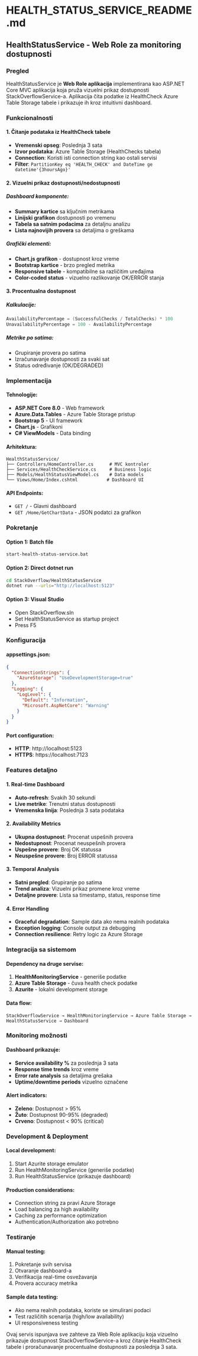 # HEALTH_STATUS_SERVICE_README.md

## HealthStatusService - Web Role za monitoring dostupnosti

### Pregled
HealthStatusService je **Web Role aplikacija** implementirana kao ASP.NET Core MVC aplikacija koja pruža vizuelni prikaz dostupnosti StackOverflowService-a. Aplikacija čita podatke iz HealthCheck Azure Table Storage tabele i prikazuje ih kroz intuitivni dashboard.

### Funkcionalnosti

#### 1. Čitanje podataka iz HealthCheck tabele
- **Vremenski opseg**: Poslednja 3 sata
- **Izvor podataka**: Azure Table Storage (HealthChecks tabela)
- **Connection**: Koristi isti connection string kao ostali servisi
- **Filter**: `PartitionKey eq 'HEALTH_CHECK' and DateTime ge datetime'{3hoursAgo}'`

#### 2. Vizuelni prikaz dostupnosti/nedostupnosti

##### Dashboard komponente:
- **Summary kartice** sa ključnim metrikama
- **Linijski grafikon** dostupnosti po vremenu 
- **Tabela sa satnim podacima** za detaljnu analizu
- **Lista najnovijih provera** sa detaljima o greškama

##### Grafički elementi:
- **Chart.js grafikon** - dostupnost kroz vreme
- **Bootstrap kartice** - brzo pregled metrika
- **Responsive tabele** - kompatibilne sa različitim uređajima
- **Color-coded status** - vizuelno razlikovanje OK/ERROR stanja

#### 3. Procentualna dostupnost

##### Kalkulacije:
```csharp
AvailabilityPercentage = (SuccessfulChecks / TotalChecks) * 100
UnavailabilityPercentage = 100 - AvailabilityPercentage
```

##### Metrike po satima:
- Grupiranje provera po satima
- Izračunavanje dostupnosti za svaki sat
- Status određivanje (OK/DEGRADED)

### Implementacija

#### Tehnologije:
- **ASP.NET Core 8.0** - Web framework
- **Azure.Data.Tables** - Azure Table Storage pristup
- **Bootstrap 5** - UI framework
- **Chart.js** - Grafikoni
- **C# ViewModels** - Data binding

#### Arhitektura:
```
HealthStatusService/
├── Controllers/HomeController.cs      # MVC kontroler
├── Services/HealthCheckService.cs     # Business logic
├── Models/HealthStatusViewModel.cs    # Data models
└── Views/Home/Index.cshtml           # Dashboard UI
```

#### API Endpoints:
- `GET /` - Glavni dashboard
- `GET /Home/GetChartData` - JSON podatci za grafikon

### Pokretanje

#### Option 1: Batch file
```bash
start-health-status-service.bat
```

#### Option 2: Direct dotnet run
```bash
cd StackOverflow/HealthStatusService
dotnet run --urls="http://localhost:5123"
```

#### Option 3: Visual Studio
- Open StackOverflow.sln
- Set HealthStatusService as startup project
- Press F5

### Konfiguracija

#### appsettings.json:
```json
{
  "ConnectionStrings": {
    "AzureStorage": "UseDevelopmentStorage=true"
  },
  "Logging": {
    "LogLevel": {
      "Default": "Information",
      "Microsoft.AspNetCore": "Warning"
    }
  }
}
```

#### Port configuration:
- **HTTP**: http://localhost:5123
- **HTTPS**: https://localhost:7123

### Features detaljno

#### 1. Real-time Dashboard
- **Auto-refresh**: Svakih 30 sekundi
- **Live metrike**: Trenutni status dostupnosti
- **Vremenska linija**: Poslednja 3 sata podataka

#### 2. Availability Metrics
- **Ukupna dostupnost**: Procenat uspešnih provera
- **Nedostupnost**: Procenat neuspešnih provera  
- **Uspešne provere**: Broj OK statussa
- **Neuspešne provere**: Broj ERROR statussa

#### 3. Temporal Analysis
- **Satni pregled**: Grupiranje po satima
- **Trend analiza**: Vizuelni prikaz promene kroz vreme
- **Detaljne provere**: Lista sa timestamp, status, response time

#### 4. Error Handling
- **Graceful degradation**: Sample data ako nema realnih podataka
- **Exception logging**: Console output za debugging
- **Connection resilience**: Retry logic za Azure Storage

### Integracija sa sistemom

#### Dependency na druge servise:
1. **HealthMonitoringService** - generiše podatke
2. **Azure Table Storage** - čuva health check podatke
3. **Azurite** - lokalni development storage

#### Data flow:
```
StackOverflowService → HealthMonitoringService → Azure Table Storage → HealthStatusService → Dashboard
```

### Monitoring možnosti

#### Dashboard prikazuje:
- **Service availability %** za poslednja 3 sata
- **Response time trends** kroz vreme
- **Error rate analysis** sa detaljima grešaka
- **Uptime/downtime periods** vizuelno označene

#### Alert indicators:
- **Zeleno**: Dostupnost > 95%
- **Žuto**: Dostupnost 90-95% (degraded)
- **Crveno**: Dostupnost < 90% (critical)

### Development & Deployment

#### Local development:
1. Start Azurite storage emulator
2. Run HealthMonitoringService (generiše podatke)
3. Run HealthStatusService (prikazuje dashboard)

#### Production considerations:
- Connection string za pravi Azure Storage
- Load balancing za high availability
- Caching za performance optimization
- Authentication/Authorization ako potrebno

### Testiranje

#### Manual testing:
1. Pokretanje svih servisa
2. Otvaranje dashboard-a
3. Verifikacija real-time osvežavanja
4. Provera accuracy metrika

#### Sample data testing:
- Ako nema realnih podataka, koriste se simulirani podaci
- Test različitih scenarija (high/low availability)
- UI responsiveness testing

Ovaj servis ispunjava sve zahteve za Web Role aplikaciju koja vizuelno prikazuje dostupnost StackOverflowService-a kroz čitanje HealthCheck tabele i proračunavanje procentualne dostupnosti za poslednja 3 sata.
